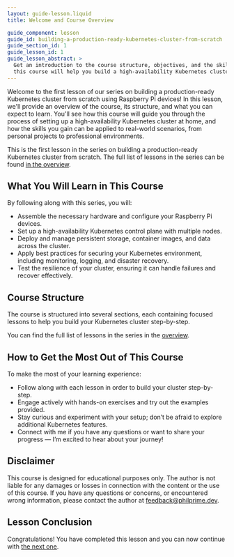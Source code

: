 ```yaml
---
layout: guide-lesson.liquid
title: Welcome and Course Overview

guide_component: lesson
guide_id: building-a-production-ready-kubernetes-cluster-from-scratch
guide_section_id: 1
guide_lesson_id: 1
guide_lesson_abstract: >
  Get an introduction to the course structure, objectives, and the skills you will acquire by the end. Understand how
  this course will help you build a high-availability Kubernetes cluster with Raspberry Pi devices.
---
```


Welcome to the first lesson of our series on building a production-ready Kubernetes cluster from scratch using Raspberry
Pi devices! In this lesson, we'll provide an overview of the course, its structure, and what you can expect to learn.
You'll see how this course will guide you through the process of setting up a high-availability Kubernetes cluster at
home, and how the skills you gain can be applied to real-world scenarios, from personal projects to professional
environments.

This is the first lesson in the series on building a production-ready Kubernetes cluster from scratch. The full list of
lessons in the series can be found [in the overview](/building-a-production-ready-kubernetes-cluster-from-scratch).

## What You Will Learn in This Course

By following along with this series, you will:

- Assemble the necessary hardware and configure your Raspberry Pi devices.
- Set up a high-availability Kubernetes control plane with multiple nodes.
- Deploy and manage persistent storage, container images, and data across the cluster.
- Apply best practices for securing your Kubernetes environment, including monitoring, logging, and disaster recovery.
- Test the resilience of your cluster, ensuring it can handle failures and recover effectively.

## Course Structure

The course is structured into several sections, each containing focused lessons to help you build your Kubernetes
cluster step-by-step.

You can find the full list of lessons in the series in the
[overview](/building-a-production-ready-kubernetes-cluster-from-scratch).

## How to Get the Most Out of This Course

To make the most of your learning experience:

- Follow along with each lesson in order to build your cluster step-by-step.
- Engage actively with hands-on exercises and try out the examples provided.
- Stay curious and experiment with your setup; don’t be afraid to explore additional Kubernetes features.
- Connect with me if you have any questions or want to share your progress — I’m excited to hear about your journey!

## Disclaimer

This course is designed for educational purposes only. The author is not liable for any damages or losses in connection
with the content or the use of this course. If you have any questions or concerns, or encountered wrong information,
please contact the author at [feedback@philprime.dev](mailto:feedback@phiprime.dev).

## Lesson Conclusion

Congratulations! You have completed this lesson and you can now continue with
[the next one](/building-a-production-ready-kubernetes-cluster-from-scratch/lesson-2).
